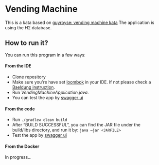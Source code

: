 # Vending Machine

This is a kata based on [guyroyse: vending machine kata](https://github.com/guyroyse/vending-machine-kata)
The application is using the H2 database.

## How to run it?
You can run this program in a few ways:

#### From the IDE
 - Clone repository
 - Make sure you're have set [loombok](https://projectlombok.org/) in your IDE. If not please check a [Baeldung instruction](https://www.baeldung.com/lombok-ide). 
 - Run *VendingMachineApplication.java*. 
 - You can test the app by [swagger ui](http://localhost:8080/swagger-ui.html)

#### From the code
- Run ```./gradlew clean build```
- After “BUILD SUCCESSFUL”, you can find the JAR file under the build/libs directory, and run it by:
```java –jar <JARFILE> ```
- Test the app by [swagger ui](http://localhost:8080/swagger-ui.html)

#### From the Docker
In progress...




